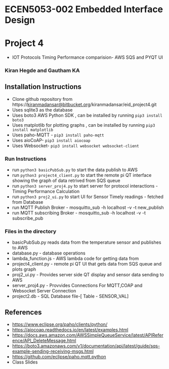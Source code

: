 # ECEN5053-002 Embedded Interface Design
# Project 4
* IOT Protocols Timing Performance comparision- AWS SQS and PYQT UI

### Kiran Hegde and Gautham KA

## Installation Instructions 
* Clone github repository from https://kiranmadansar@bitbucket.org/kiranmadansar/eid_project4.git
* Uses sqlite3 as the database
* Uses boto3 AWS Python SDK , can be installed by running `pip3 install boto3`
* Uses matplotlib for plotting graphs , can be installed by running `pip3 install matplotlib`
* Uses paho-MQTT - `pip3 install paho-mqtt` 
* Uses aioCoAP- `pip3 install aiocoap`
* Uses Websocket- `pip3 install websocket websocket-client`
 

### Run Instructions
* run `python3 basicPubSub.py` to start the data publish to AWS
* run `python3 project4_client.py` to start the remote pi QT interface showing the graph of data retrived from SQS queue
* run `python3 server_proj4.py` to start server for protocol interactions - Timing Performance Calculation
* run `python3 proj2_ui.py` to start UI for Sensor Timely readings - fetched from Database 
* run MQTT Publish Broker - mosquitto_sub -h localhost -v -t new_publish
* run MQTT subscribing Broker - mosquitto_sub -h localhost -v -t subscribe_pub


### Files in the directory
* basicPubSub.py reads data from the temperature sensor and publishes to AWS 
* database.py - database operations
* lambda_function.js - AWS lambda code for getting data from 
* project4_client.py - remote pi QT UI that gets data from SQS queue and plots graph 
* proj2_ui.py - Provides server side QT display and sensor data sending to AWS
* server_proj4.py - Provvides Connections For MQTT,COAP and Websocket Server Connection
* project2.db - SQL Database file-[ Table - SENSOR_VAL]



## References
* https://www.eclipse.org/paho/clients/python/
* https://aiocoap.readthedocs.io/en/latest/examples.html
* https://docs.aws.amazon.com/AWSSimpleQueueService/latest/APIReference/API_DeleteMessage.html
* https://boto3.amazonaws.com/v1/documentation/api/latest/guide/sqs-example-sending-receiving-msgs.html
* https://github.com/eclipse/paho.mqtt.python
* Class Slides



